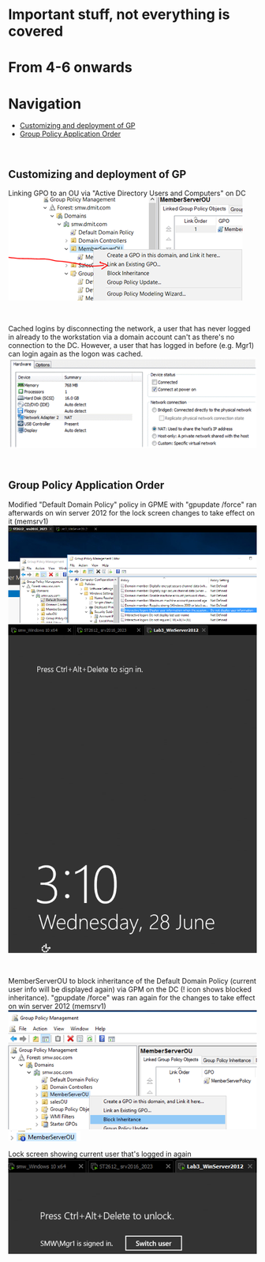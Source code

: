 # Important stuff, not everything is covered

# From 4-6 onwards


# Navigation
* [Customizing and deployment of GP](#customizing-and-deployment-of-gp)
* [Group Policy Application Order](#group-policy-application-order)

<br>

## Customizing and deployment of GP

Linking GPO to an OU via "Active Directory Users and Computers" on DC
![image](../images/Pasted%20image%2020230705215234.png)

<br>

Cached logins by disconnecting the network, a user that has never logged in already to the workstation via a domain account can't as there's no connection to the DC. However, a user that has logged in before (e.g. Mgr1) can login again as the logon was cached.
![image](../images/Pasted%20image%2020230705215906.png)

<br>

## Group Policy Application Order

Modified "Default Domain Policy" policy in GPME with "gpupdate /force" ran afterwards on win server 2012 for the lock screen changes to take effect on it (memsrv1)
![image](../images/Pasted%20image%2020230705220408.png)
![image](../images/Pasted%20image%2020230705220502.png)

<br>

MemberServerOU to block inheritance of the Default Domain Policy (current user info will be displayed again) via GPM on the DC (! icon shows blocked inheritance). "gpupdate /force" was ran again for the changes to take effect on win server 2012 (memsrv1)
![image](../images/Pasted%20image%2020230705220735.png)
![image](../images/Pasted%20image%2020230705220836.png)

Lock screen showing current user that's logged in again
![image](../images/Pasted%20image%2020230705221239.png)